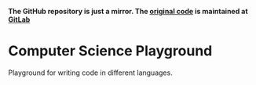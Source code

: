 **The GitHub repository is just a mirror. The [original code](https://gitlab.com/akutschi/computer-science-playground) is maintained at [GitLab](https://gitlab.com/)**

# Computer Science Playground

Playground for writing code in different languages.